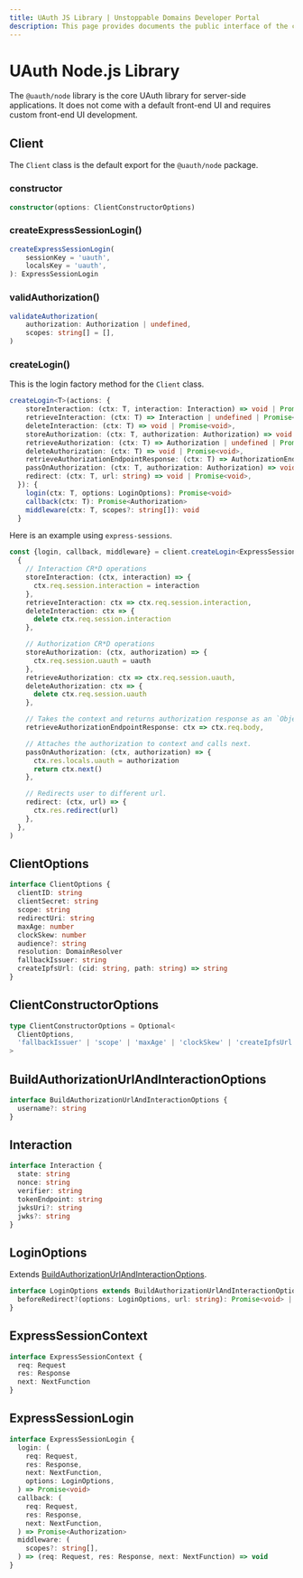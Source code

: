 ```yaml
---
title: UAuth JS Library | Unstoppable Domains Developer Portal
description: This page provides documents the public interface of the core @uauth/node library.
---
```


# UAuth Node.js Library

The `@uauth/node` library is the core UAuth library for server-side applications. It does not come with a default front-end UI and requires custom front-end UI development. 

## Client

The `Client` class is the default export for the `@uauth/node` package.

### constructor

```typescript
constructor(options: ClientConstructorOptions)
```

### createExpressSessionLogin()

```typescript
createExpressSessionLogin(
    sessionKey = 'uauth',
    localsKey = 'uauth',
): ExpressSessionLogin 
```

### validAuthorization()

```typescript
validateAuthorization(
    authorization: Authorization | undefined,
    scopes: string[] = [],
)
```

### createLogin()

This is the login factory method for the `Client` class.

```typescript
createLogin<T>(actions: {
    storeInteraction: (ctx: T, interaction: Interaction) => void | Promise<void>,
    retrieveInteraction: (ctx: T) => Interaction | undefined | Promise<Interaction | undefined>,
    deleteInteraction: (ctx: T) => void | Promise<void>,
    storeAuthorization: (ctx: T, authorization: Authorization) => void | Promise<void>,
    retrieveAuthorization: (ctx: T) => Authorization | undefined | Promise<Authorization | undefined>,
    deleteAuthorization: (ctx: T) => void | Promise<void>,
    retrieveAuthorizationEndpointResponse: (ctx: T) => AuthorizationEndpointResponse,
    passOnAuthorization: (ctx: T, authorization: Authorization) => void,
    redirect: (ctx: T, url: string) => void | Promise<void>,
  }): {
    login(ctx: T, options: LoginOptions): Promise<void>
    callback(ctx: T): Promise<Authorization>
    middleware(ctx: T, scopes?: string[]): void
  }
```

Here is an example using `express-sessions`.

```typescript
const {login, callback, middleware} = client.createLogin<ExpressSessionContext>(
  {
    // Interaction CR*D operations
    storeInteraction: (ctx, interaction) => {
      ctx.req.session.interaction = interaction
    },
    retrieveInteraction: ctx => ctx.req.session.interaction,
    deleteInteraction: ctx => {
      delete ctx.req.session.interaction
    },

    // Authorization CR*D operations
    storeAuthorization: (ctx, authorization) => {
      ctx.req.session.uauth = uauth
    },
    retrieveAuthorization: ctx => ctx.req.session.uauth,
    deleteAuthorization: ctx => {
      delete ctx.req.session.uauth
    },

    // Takes the context and returns authorization response as an `Object`.
    retrieveAuthorizationEndpointResponse: ctx => ctx.req.body,

    // Attaches the authorization to context and calls next.
    passOnAuthorization: (ctx, authorization) => {
      ctx.res.locals.uauth = authorization
      return ctx.next()
    },

    // Redirects user to different url.
    redirect: (ctx, url) => {
      ctx.res.redirect(url)
    },
  },
)
```

## ClientOptions

```typescript
interface ClientOptions {
  clientID: string
  clientSecret: string
  scope: string
  redirectUri: string
  maxAge: number
  clockSkew: number
  audience?: string
  resolution: DomainResolver
  fallbackIssuer: string
  createIpfsUrl: (cid: string, path: string) => string
}
```

## ClientConstructorOptions

```typescript
type ClientConstructorOptions = Optional<
  ClientOptions,
  'fallbackIssuer' | 'scope' | 'maxAge' | 'clockSkew' | 'createIpfsUrl'
>
```

## BuildAuthorizationUrlAndInteractionOptions
```typescript
interface BuildAuthorizationUrlAndInteractionOptions {
  username?: string
}
```

## Interaction

```typescript
interface Interaction {
  state: string
  nonce: string
  verifier: string
  tokenEndpoint: string
  jwksUri?: string
  jwks?: string
}
```

## LoginOptions

Extends [BuildAuthorizationUrlAndInteractionOptions](#buildauthorizationurlandinteractionoptions).

```typescript
interface LoginOptions extends BuildAuthorizationUrlAndInteractionOptions {
  beforeRedirect?(options: LoginOptions, url: string): Promise<void> | void
}
```

## ExpressSessionContext

```typescript
interface ExpressSessionContext {
  req: Request
  res: Response
  next: NextFunction
}
```

## ExpressSessionLogin

```typescript
interface ExpressSessionLogin {
  login: (
    req: Request,
    res: Response,
    next: NextFunction,
    options: LoginOptions,
  ) => Promise<void>
  callback: (
    req: Request,
    res: Response,
    next: NextFunction,
  ) => Promise<Authorization>
  middleware: (
    scopes?: string[],
  ) => (req: Request, res: Response, next: NextFunction) => void
}
```